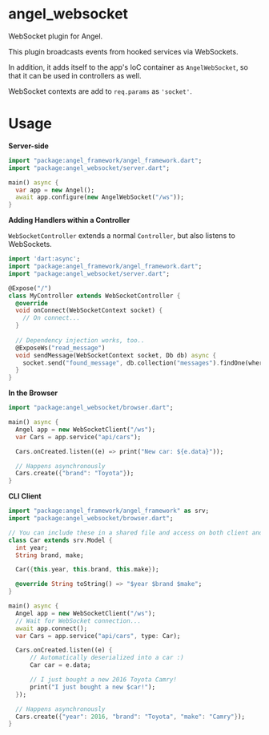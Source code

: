 # angel_websocket
WebSocket plugin for Angel.

This plugin broadcasts events from hooked services via WebSockets. 

In addition,
it adds itself to the app's IoC container as `AngelWebSocket`, so that it can be used
in controllers as well.

WebSocket contexts are add to `req.params` as `'socket'`.


# Usage

**Server-side**

```dart
import "package:angel_framework/angel_framework.dart";
import "package:angel_websocket/server.dart";

main() async {
  var app = new Angel();
  await app.configure(new AngelWebSocket("/ws"));
}

```

**Adding Handlers within a Controller**

`WebSocketController` extends a normal `Controller`, but also listens to WebSockets.

```dart
import 'dart:async';
import "package:angel_framework/angel_framework.dart";
import "package:angel_websocket/server.dart";

@Expose("/")
class MyController extends WebSocketController {
  @override
  void onConnect(WebSocketContext socket) {
    // On connect...
  }
  
  // Dependency injection works, too..
  @ExposeWs("read_message")
  void sendMessage(WebSocketContext socket, Db db) async {
    socket.send("found_message", db.collection("messages").findOne(where.id("...")));
  }
}
```

**In the Browser**

```dart
import "package:angel_websocket/browser.dart";

main() async {
  Angel app = new WebSocketClient("/ws");
  var Cars = app.service("api/cars");

  Cars.onCreated.listen((e) => print("New car: ${e.data}"));

  // Happens asynchronously
  Cars.create({"brand": "Toyota"});
}
```

**CLI Client**

```dart
import "package:angel_framework/angel_framework" as srv;
import "package:angel_websocket/browser.dart";

// You can include these in a shared file and access on both client and server
class Car extends srv.Model {
  int year;
  String brand, make;

  Car({this.year, this.brand, this.make});

  @override String toString() => "$year $brand $make";
}

main() async {
  Angel app = new WebSocketClient("/ws");
  // Wait for WebSocket connection...
  await app.connect();
  var Cars = app.service("api/cars", type: Car);

  Cars.onCreated.listen((e) {
      // Automatically deserialized into a car :)
      Car car = e.data;

      // I just bought a new 2016 Toyota Camry!
      print("I just bought a new $car!");
  });

  // Happens asynchronously
  Cars.create({"year": 2016, "brand": "Toyota", "make": "Camry"});
}
```
